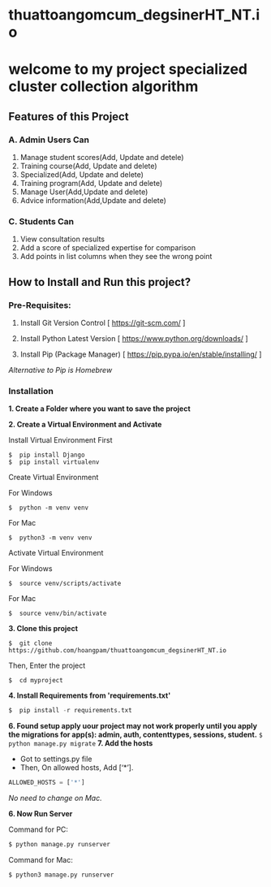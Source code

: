 # thuattoangomcum_degsinerHT_NT.io
# welcome to my project specialized cluster collection algorithm

## Features of this Project
### A. Admin Users Can
1. Manage student scores(Add, Update and detele)
2. Training course(Add, Update and delete)
3. Specialized(Add, Update and delete)
4. Training program(Add, Update and delete)
5. Manage User(Add,Update and delete)
6. Advice information(Add,Update and delete)
### C. Students Can
1. View consultation results
2. Add a score of specialized expertise for comparison
3. Add points in list columns when they see the wrong point

## How to Install and Run this project?

### Pre-Requisites:
1. Install Git Version Control
[ https://git-scm.com/ ]

2. Install Python Latest Version
[ https://www.python.org/downloads/ ]

3. Install Pip (Package Manager)
[ https://pip.pypa.io/en/stable/installing/ ]

*Alternative to Pip is Homebrew*

### Installation
**1. Create a Folder where you want to save the project**

**2. Create a Virtual Environment and Activate**

Install Virtual Environment First
```
$  pip install Django
$  pip install virtualenv
```

Create Virtual Environment

For Windows
```
$  python -m venv venv
```
For Mac
```
$  python3 -m venv venv
```

Activate Virtual Environment

For Windows
```
$  source venv/scripts/activate
```

For Mac
```
$  source venv/bin/activate
```

**3. Clone this project**
```
$  git clone https://github.com/hoangpam/thuattoangomcum_degsinerHT_NT.io
```

Then, Enter the project
```
$  cd myproject
```

**4. Install Requirements from 'requirements.txt'**
```python
$  pip install -r requirements.txt
```
**6.  Found setup apply uour project may not work properly until you apply the migrations for app(s): admin, auth, contenttypes, sessions, student.**
``
$ python manage.py migrate
``
**7. Add the hosts**

- Got to settings.py file 
- Then, On allowed hosts, Add [‘*’]. 
```python
ALLOWED_HOSTS = ['*']
```
*No need to change on Mac.*


**6. Now Run Server**

Command for PC:
```python
$ python manage.py runserver
```

Command for Mac:
```python
$ python3 manage.py runserver
